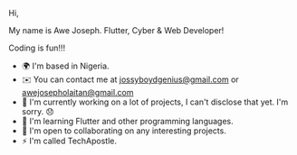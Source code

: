 Hi,

My name is Awe Joseph.
Flutter, Cyber & Web Developer!

Coding is fun!!!

* 🌍  I'm based in Nigeria.
* ✉️  You can contact me at jossyboydgenius@gmail.com or awejosepholaitan@gmail.com
* 🚀  I'm currently working on a lot of projects, I can't disclose that yet. I'm sorry. 😞
* 🧠  I'm learning Flutter and other programming languages. 
* 🤝  I'm open to collaborating on any interesting projects.
* ⚡  I'm called TechApostle.
